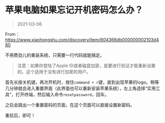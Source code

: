 # 苹果电脑如果忘记开机密码怎么办？

> 2021-03-06

From： https://www.xiaohongshu.com/discovery/item/604366db000000002103d480

不用费劲儿的重装系统，只需要一行代码就能搞定。

> 注意：如果你登陆了Apple ID或者磁盘加密，是要进行验证才能重新设置的。这个适用于没有进行加密的用户。

首先长按关机键。再次开机时，按住`command + r`键，直到出现苹果的logo。稍等几分钟就会进入重置界面（此界面也可以重新安装苹果系统），左上角选择“实用工具”，打开终端，然后输入命令`resetpassword`，回车。

之后会跳出一个重置密码的页面，在这个页面可以直接设置新密码。

重启后，即可！
